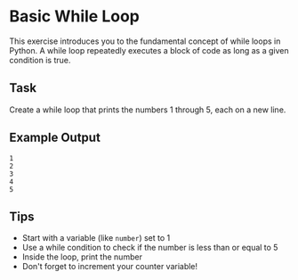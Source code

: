 # Basic While Loop

This exercise introduces you to the fundamental concept of while loops in Python. A while loop repeatedly executes a block of code as long as a given condition is true.

## Task

Create a while loop that prints the numbers 1 through 5, each on a new line.

## Example Output
```
1
2
3
4
5
```

## Tips
- Start with a variable (like `number`) set to 1
- Use a while condition to check if the number is less than or equal to 5
- Inside the loop, print the number
- Don't forget to increment your counter variable!